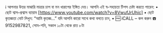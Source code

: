 ℹ️ আপনার উত্তর মাঝারি মাত্রার চাপ বা মন খারাপের ইঙ্গিত দেয়।
আপনি এই স্ব-সহায়তা টিপস চেষ্টা করতে পারেন:
• ছোট শ্বাস-প্রশ্বাস ব্যায়াম [https://www.youtube.com/watch?v=8VwufJrUhic]
• ছোট কৃতজ্ঞতা নোট লিখুন: “আমি কৃতজ্ঞ...”
যদি আপনি কারো সাথে কথা বলতে চান,
• 🆓 iCALL – কল করুন ☎️ 9152987821, সোম-শনি, সকাল ১০টা থেকে রাত ৮টা
